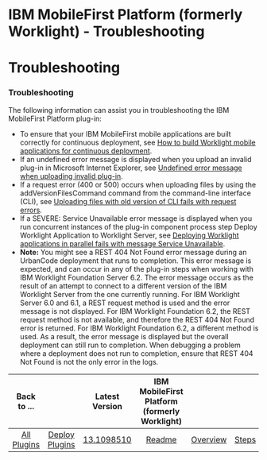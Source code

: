 
IBM MobileFirst Platform (formerly Worklight) - Troubleshooting
===============================================================

# Troubleshooting


### Troubleshooting




The following information can assist you in troubleshooting the IBM MobileFirst Platform plug-in:

* To ensure that your IBM MobileFirst mobile applications are built correctly for continuous deployment, see [How to build Worklight mobile applications for continuous deployment](http://www.ibm.com/support/docview.wss?uid=swg21647372).
* If an undefined error message is displayed when you upload an invalid plug-in in Microsoft Internet Explorer, see [Undefined error message when uploading invalid plug-in](http://www.ibm.com/support/docview.wss?uid=swg21660275).
* If a request error (400 or 500) occurs when uploading files by using the addVersionFilesCommand command from the command-line interface (CLI), see [Uploading files with old version of CLI fails with request errors](http://www.ibm.com/support/docview.wss?uid=swg21660290).
* If a SEVERE: Service Unavailable error message is displayed when you run concurrent instances of the plug-in component process step Deploy Worklight Application to Worklight Server, see [Deploying Worklight applications in parallel fails with message Service Unavailable](http://www.ibm.com/support/docview.wss?uid=swg21660300).
* **Note:** You might see a REST 404 Not Found error message during an UrbanCode deployment that runs to completion. This error message is expected, and can occur in any of the plug-in steps when working with IBM Worklight Foundation Server 6.2. The error message occurs as the result of an attempt to connect to a different version of the IBM Worklight Server from the one currently running. For IBM Worklight Server 6.0 and 6.1, a REST request method is used and the error message is not displayed. For IBM Worklight Foundation 6.2, the REST request method is not available, and therefore the REST 404 Not Found error is returned. For IBM Worklight Foundation 6.2, a different method is used. As a result, the error message is displayed but the overall deployment can still run to completion. When debugging a problem where a deployment does not run to completion, ensure that REST 404 Not Found is not the only error in the logs.

|Back to ...||Latest Version|IBM MobileFirst Platform (formerly Worklight) |||||
| :---: | :---: | :---: | :---: | :---: | :---: | :---: | :---: |
|[All Plugins](../../index.md)|[Deploy Plugins](../README.md)|[13.1098510](https://raw.githubusercontent.com/UrbanCode/IBM-UCD-PLUGINS/main/files/air-worklight/ibm-mobilefirst-13.1098510.zip)|[Readme](README.md)|[Overview](overview.md)|[Steps](steps.md)|[Usage](usage.md)|[Downloads](downloads.md)|
